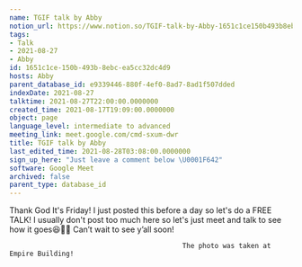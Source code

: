 ```yaml
---
name: TGIF talk by Abby
notion_url: https://www.notion.so/TGIF-talk-by-Abby-1651c1ce150b493b8ebcea5cc32dc4d9
tags:
- Talk
- 2021-08-27
- Abby
id: 1651c1ce-150b-493b-8ebc-ea5cc32dc4d9
hosts: Abby
parent_database_id: e9339446-880f-4ef0-8ad7-8ad1f507dded
indexDate: 2021-08-27
talktime: 2021-08-27T22:00:00.0000000
created_time: 2021-08-17T19:09:00.0000000
object: page
language_level: intermediate to advanced
meeting_link: meet.google.com/cmd-sxum-dwr
title: TGIF talk by Abby
last_edited_time: 2021-08-28T03:08:00.0000000
sign_up_here: "Just leave a comment below \U0001F642"
software: Google Meet
archived: false
parent_type: database_id
---
```




Thank God It's Friday! I just posted this before a day so let's do a FREE TALK!
I usually don't post too much here so let's just meet and talk to see how it goes😆👍🏻
Can’t wait to see y’all soon!



                                               The photo was taken at Empire Building!











